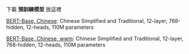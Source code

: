 下載 **預訓練模型** 放這裡

[BERT-Base, Chinese](https://storage.googleapis.com/bert_models/2018_11_03/chinese_L-12_H-768_A-12.zip): Chinese Simplified and Traditional, 12-layer, 768-hidden, 12-heads, 110M parameters

[BERT-Base, Chinese, wwm](https://drive.google.com/file/d/1RoTQsXp2hkQ1gSRVylRIJfQxJUgkfJMW/view): Chinese Simplified and Traditional, 12-layer, 768-hidden, 12-heads, 110M parameters
